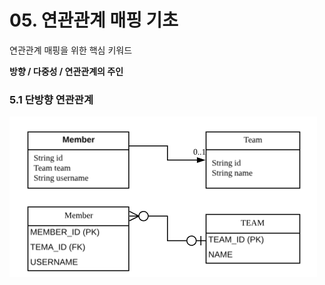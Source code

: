 # 05. 연관관계 매핑 기초

연관관계 매핑을 위한 핵심 키워드

**방향 / 다중성 / 연관관계의 주인**

### 5.1 단방향 연관관계

![image](https://github.com/hanbroz/jpa/blob/master/05/images/img1.png)